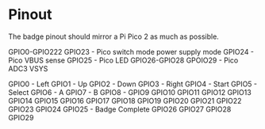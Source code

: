# Pinout
The badge pinout should mirror a Pi Pico 2 as much as possible.

GPIO0-GPIO222
GPIO23 - Pico switch mode power supply mode
GPIO24 - Pico VBUS sense
GPIO25 - Pico LED
GPIO26-GPIO28
GPOIO29 - Pico ADC3 VSYS


GPIO0 - Left
GPIO1 - Up
GPIO2 - Down
GPIO3 - Right
GPIO4 - Start
GPIO5 - Select
GPIO6 - A
GPIO7 - B
GPIO8 - 
GPIO9
GPIO10
GPIO11
GPIO12
GPIO13
GPIO14
GPIO15
GPIO16
GPIO17
GPIO18
GPIO19
GPIO20
GPIO21
GPIO22
GPIO23
GPIO24
GPIO25 - Badge Complete
GPIO26
GPIO27
GPIO28
GPIO29